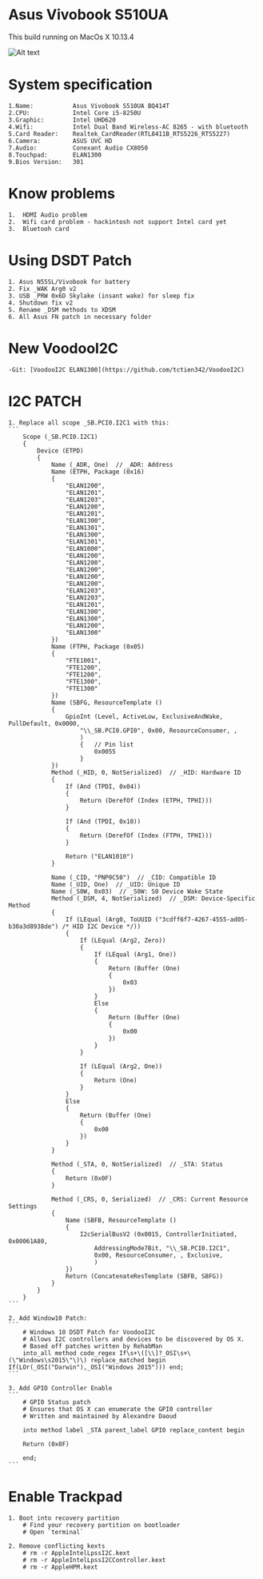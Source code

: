 # Asus Vivobook S510UA
This build running on MacOs X 10.13.4

![Alt text](https://ivanov-audio.com/wp-content/uploads/2014/01/Hackintosh-Featured-Image.png)

# System specification
    1.Name:           Asus Vivobook S510UA BQ414T
    2.CPU:            Intel Core i5-8250U
    3.Graphic:        Intel UHD620
    4.Wifi:           Intel Dual Band Wireless-AC 8265 - with bluetooth
    5.Card Reader:    Realtek_CardReader(RTL8411B_RTS5226_RTS5227)
    6.Camera:         ASUS UVC HD
    7.Audio:          Conexant Audio CX8050
    8.Touchpad:       ELAN1300
    9.Bios Version:   301

# Know problems
    1.  HDMI Audio problem
    2.  Wifi card problem - hackintosh not support Intel card yet
    3.  Bluetooh card

# Using DSDT Patch
    1. Asus N55SL/Vivobook for battery
    2. Fix _WAK Arg0 v2
    3. USB _PRW 0x6D Skylake (insant wake) for sleep fix
    4. Shutdown fix v2
    5. Rename _DSM methods to XDSM
    6. All Asus FN patch in necessary folder

# New VoodooI2C
    -Git: [VoodooI2C ELAN1300](https://github.com/tctien342/VoodooI2C)

# I2C PATCH
    1. Replace all scope _SB.PCI0.I2C1 with this:
    ```
        Scope (_SB.PCI0.I2C1)
        {
            Device (ETPD)
            {
                Name (_ADR, One)  // _ADR: Address
                Name (ETPH, Package (0x16)
                {
                    "ELAN1200", 
                    "ELAN1201", 
                    "ELAN1203", 
                    "ELAN1200", 
                    "ELAN1201", 
                    "ELAN1300", 
                    "ELAN1301", 
                    "ELAN1300", 
                    "ELAN1301", 
                    "ELAN1000", 
                    "ELAN1200", 
                    "ELAN1200", 
                    "ELAN1200", 
                    "ELAN1200", 
                    "ELAN1200", 
                    "ELAN1203", 
                    "ELAN1203", 
                    "ELAN1201", 
                    "ELAN1300", 
                    "ELAN1300", 
                    "ELAN1200", 
                    "ELAN1300"
                })
                Name (FTPH, Package (0x05)
                {
                    "FTE1001", 
                    "FTE1200", 
                    "FTE1200", 
                    "FTE1300", 
                    "FTE1300"
                })
                Name (SBFG, ResourceTemplate ()
                {
                    GpioInt (Level, ActiveLow, ExclusiveAndWake, PullDefault, 0x0000,
                        "\\_SB.PCI0.GPI0", 0x00, ResourceConsumer, ,
                        )
                        {   // Pin list
                            0x0055
                        }
                })
                Method (_HID, 0, NotSerialized)  // _HID: Hardware ID
                {
                    If (And (TPDI, 0x04))
                    {
                        Return (DerefOf (Index (ETPH, TPHI)))
                    }

                    If (And (TPDI, 0x10))
                    {
                        Return (DerefOf (Index (FTPH, TPHI)))
                    }

                    Return ("ELAN1010")
                }

                Name (_CID, "PNP0C50")  // _CID: Compatible ID
                Name (_UID, One)  // _UID: Unique ID
                Name (_S0W, 0x03)  // _S0W: S0 Device Wake State
                Method (_DSM, 4, NotSerialized)  // _DSM: Device-Specific Method
                {
                    If (LEqual (Arg0, ToUUID ("3cdff6f7-4267-4555-ad05-b30a3d8938de") /* HID I2C Device */))
                    {
                        If (LEqual (Arg2, Zero))
                        {
                            If (LEqual (Arg1, One))
                            {
                                Return (Buffer (One)
                                {
                                    0x03                                           
                                })
                            }
                            Else
                            {
                                Return (Buffer (One)
                                {
                                    0x00                                           
                                })
                            }
                        }

                        If (LEqual (Arg2, One))
                        {
                            Return (One)
                        }
                    }
                    Else
                    {
                        Return (Buffer (One)
                        {
                            0x00                                           
                        })
                    }
                }

                Method (_STA, 0, NotSerialized)  // _STA: Status
                {
                    Return (0x0F)
                }

                Method (_CRS, 0, Serialized)  // _CRS: Current Resource Settings
                {
                    Name (SBFB, ResourceTemplate ()
                    {
                        I2cSerialBusV2 (0x0015, ControllerInitiated, 0x00061A80,
                            AddressingMode7Bit, "\\_SB.PCI0.I2C1",
                            0x00, ResourceConsumer, , Exclusive,
                            )
                    })
                    Return (ConcatenateResTemplate (SBFB, SBFG))
                }
            }
        }
    ```

    2. Add Window10 Patch:
    ```
        # Windows 10 DSDT Patch for VoodooI2C
        # Allows I2C controllers and devices to be discovered by OS X.
        # Based off patches written by RehabMan
        into_all method code_regex If\s+\([\\]?_OSI\s+\(\"Windows\s2015\"\)\) replace_matched begin If(LOr(_OSI("Darwin"),_OSI("Windows 2015"))) end;
    ```

    3. Add GPIO Controller Enable
    ```
        # GPI0 Status patch
        # Ensures that OS X can enumerate the GPI0 controller
        # Written and maintained by Alexandre Daoud

        into method label _STA parent_label GPI0 replace_content begin

        Return (0x0F)

        end;
    ```

# Enable Trackpad
    1. Boot into recovery partition
        # Find your recovery partition on bootloader
        # Open `terminal`
        
    2. Remove conflicting kexts
        # rm -r AppleIntelLpssI2C.kext
        # rm -r AppleIntelLpssI2CController.kext
        # rm -r AppleHPM.kext


